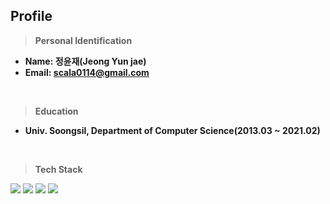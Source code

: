 Profile
---

> **Personal Identification**

* **Name: 정윤재(Jeong Yun jae)**
* **Email: scala0114@gmail.com**  

<br>

> **Education**

* **Univ. Soongsil, Department of Computer Science(2013.03 ~ 2021.02)**

**<br>**

> **Tech Stack**

<img src="https://img.shields.io/badge/Python-3766AB?style=flat-square&logo=Python&logoColor=white"/> <img src="https://img.shields.io/badge/JAVA-02458D?style=flat-square&logo=java&logoColor=white"/> <img src="https://img.shields.io/badge/Kotlin-7F52FF?style=flat-square&logo=Kotlin&logoColor=white"/> <img src="https://img.shields.io/badge/Spring Boot-6DB33F?style=flat-square&logo=SpringBoot&logoColor=white"/> 
